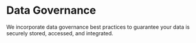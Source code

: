 # Data Governance

We incorporate data governance best practices to guarantee your data is securely stored, accessed, and integrated.